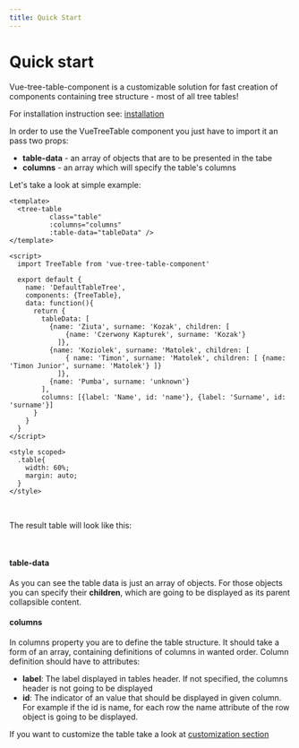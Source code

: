 ```yaml
---
title: Quick Start
---
```


# Quick start

Vue-tree-table-component is a customizable solution for fast creation of components containing tree structure - most of all tree tables!

For installation instruction see: [installation](/guide/installation)

In order to use the VueTreeTable component you just have to import it an pass two props:
* **table-data** - an array of objects that are to be presented in the tabe
* **columns** - an array which will specify the table's columns

Let's take a look at simple example: 

```
<template>
  <tree-table
          class="table"
          :columns="columns"
          :table-data="tableData" />
</template>

<script>
  import TreeTable from 'vue-tree-table-component'

  export default {
    name: 'DefaultTableTree',
    components: {TreeTable},
    data: function(){
      return {
        tableData: [
          {name: 'Ziuta', surname: 'Kozak', children: [
              {name: 'Czerwony Kapturek', surname: 'Kozak'}
            ]},
          {name: 'Koziolek', surname: 'Matolek', children: [
              { name: 'Timon', surname: 'Matolek', children: [ {name: 'Timon Junior', surname: 'Matolek'} ]}
            ]},
          {name: 'Pumba', surname: 'unknown'}
        ],
        columns: [{label: 'Name', id: 'name'}, {label: 'Surname', id: 'surname'}]
      }
    }
  }
</script>

<style scoped>
  .table{
    width: 60%;
    margin: auto;
  }
</style>
```

<br/>

The result table will look like this:

<br />

<DefaultTableTree />

#### table-data
As you can see the table data is just an array of objects. For those objects you can specify their **children**, 
which are going to be displayed as its parent collapsible content. 

#### columns
In columns property you are to define the table structure. It should take a form of an array, containing definitions 
of columns in wanted order. Column definition should have to attributes: 
* **label**: The label displayed in tables header. If not specified, the columns header is not going to be displayed
* **id**: The indicator of an value that should be displayed in given column. For example if the id is name, for each 
row the name attribute of the row object is going to be displayed.

If you want to customize the table take a look at [customization section](/guide/customization)




